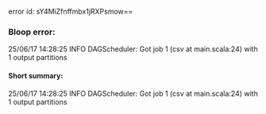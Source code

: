 error id: sY4MiZfnffmbx1jRXPsmow==
### Bloop error:

25/06/17 14:28:25 INFO DAGScheduler: Got job 1 (csv at main.scala:24) with 1 output partitions
#### Short summary: 

25/06/17 14:28:25 INFO DAGScheduler: Got job 1 (csv at main.scala:24) with 1 output partitions